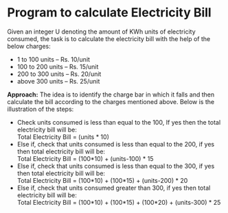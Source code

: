 <h1>Program to calculate Electricity Bill</h1>

Given an integer U denoting the amount of KWh units of electricity consumed, 
the task is to calculate the electricity bill with the help of the below charges:
<ul>
  <li> 1 to 100 units – Rs. 10/unit</li>
  <li> 100 to 200 units – Rs. 15/unit</li>
  <li> 200 to 300 units – Rs. 20/unit</li>
  <li> above 300 units – Rs. 25/unit</li>
</ul>

<strong>Approach:</strong> The idea is to identify the charge bar in which it falls and then calculate the bill according to the charges mentioned above. Below is the illustration of the steps:

<ul>
  <li> Check units consumed is less than equal to the 100, If yes then the total electricity bill will be:
         &nbsp;&nbsp;<br>Total Electricity Bill = (units * 10) </li>
  <li> Else if, check that units consumed is less than equal to the 200, if yes then total electricity bill will be:
        &nbsp;&nbsp;<br>Total Electricity Bill = (100*10) + (units-100) * 15 </li>
  <li> Else if, check that units consumed is less than equal to the 300, if yes then total electricity bill will be:
        &nbsp;&nbsp;<br>Total Electricity Bill = (100*10) + (100*15) + (units-200) * 20 </li>
  <li> Else if, check that units consumed greater than 300, if yes then total electricity bill will be:
        &nbsp;&nbsp;<br>Total Electricity Bill = (100*10) + (100*15) + (100*20) + (units-300) * 25 </li>
</ul>

